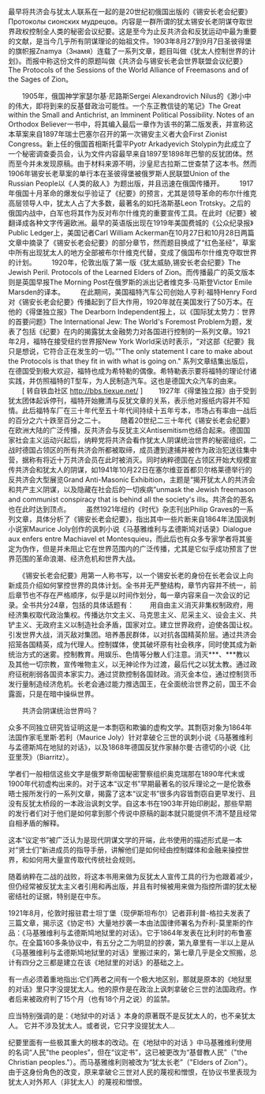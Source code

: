 最早将共济会与犹太人联系在一起的是20世纪初俄国出版的《锡安长老会纪要》Протоколы сионских мудрецов。内容是一群所谓的犹太锡安长老阴谋夺取世界政权控制全人类的秘密会议纪要。这是至今为止反共济会和反犹运动中最为重要的文献，是当今几乎所有阴谋理论的始祖文件。1903年8月27到9月7日圣彼得堡的旗帜报Znamya（Знамя）连载了一系列文章，题目叫做《犹太人控制世界的计划》。而报中称这份文件的原题叫做《共济会与锡安长老会世界联盟会议纪要》The Protocols of the Sessions of the World Alliance of Freemasons and of the Sages of Zion。


　　1905年，俄国神学家瑟尔基·尼路斯Sergei Alexandrovich Nilus的《渺小中的伟大，即将到来的反基督政治可能性。一个东正教信徒的笔记》The Great within the Small and Antichrist, an Imminent Political Possibility. Notes of an Orthodox Believer一书中，将其编入最后一章作为该书的第二版发表，并宣称这本草案来自1897年瑞士巴塞尔召开的第一次锡安主义者大会First Zionist Congress。新上任的俄国首相斯托雷平Pyotr Arkadyevich Stolypin为此成立了一个秘密调查委员会，认为文件内容最早来自1897至1898年巴黎的反犹团体。然而至今并未发现原稿。由于材料来源不明，沙皇尼古拉斯二世查禁了这本书。然而1906年锡安长老草案的单行本在圣彼得堡被俄罗斯人民联盟Union of the Russian People以《人类的敌人》为题出版，并且迅速在俄国传播开。
　　1917年俄国十月革命的爆发似乎验证了《纪要》的预言，尤其是领导革命的布尔什维克高层领导人中，犹太人占了大多数，最著名的如托洛斯基Leon Trotsky。之后的俄国内战中，白军也将其作为反对布尔什维克的重要宣传工具。在此时《纪要》被翻译成各种文字传遍欧洲。最早的英语版出现在1919年美国费城的《公众纪录报》Public Ledger上，美国记者Carl William Ackerman在10月27日和10月28日两篇文章中摘录了《锡安长老会纪要》的部分章节，然而题目换成了“红色圣经”，草案中所有出现犹太人的地方全部被布尔什维克代替，变成了俄国布尔什维克夺取世界的计划。
　　1920年，伦敦出版了第一版《犹太威胁,锡安长老会纪要》The Jewish Peril. Protocols of the Learned Elders of Zion。而传播最广的英文版本则是英国早报The Morning Post在俄罗斯的派出记者维克多·马斯登Victor Emile Marsden的译本。
　　在此期间，美国福特汽车公司创始人亨利·福特Henry Ford对《锡安长老会纪要》传播起到了巨大作用，1920年就在美国发行了50万本。在他的《得堡独立报》The Dearborn Independent报上，以《国际犹太势力：世界的首要问题》The International Jew: The World's Foremost Problem为题，发表了包括《纪要》在内的揭露犹太金融势力对各国进行控制的一系列文章。1921年2月，福特在接受纽约世界报New York World采访时表示，“对这部《纪要》我只是想说，它符合正在发生的一切。”"The only statement I care to make about the Protocols is that they fit in with what is going on." 系列文章结集出版后，在德国受到极大欢迎，福特也成为希特勒的偶像。希特勒表示要将福特的理论付诸实践，并仿照福特的T型车，为人民制造汽车。这也是德国大众汽车的由来。
　　[ 转自铁血社区 http://bbs.tiexue.net/ ]
　　1927年《得堡独立报》由于受到犹太团体起诉停刊，福特开始撇清与反犹文章的关系，表示他对报纸内容并不知情。此后福特车厂在三十年代至五十年代间持续十五年亏本，市场占有率由一战后的百分之六十跌至百分之二十。
　　随着20世纪二三十年代《锡安长老会纪要》在欧洲大陆的广泛传播，反共济会与反犹主义Antisemitism也结合起来。德国国家社会主义运动兴起后，纳粹党将共济会看作犹太人阴谋统治世界的秘密组织，二战时德国占领区的所有共济会所都被取缔，成员遭到逮捕并被作为政治犯送往集中营，据称有将近十万共济会员在此时被消灭。同时纳粹德国在占领区开始大规模宣传共济会和犹太人的阴谋，如1941年10月22日在塞尔维亚首都贝尔格莱德举行的反共济会大型展览Grand Anti-Masonic Exhibition，主题是“揭开犹太人的共济会和共产主义阴谋，以及隐藏在社会后的一切疾病”unmask the Jewish freemason and communist conspiracy that is behind all the society's ills。共济会的恶名也在此时达到顶点。
　　虽然1921年纽约《时代》杂志刊出Philip Graves的一系列文章，具体分析了《锡安长老会纪要》，指出其中一些片断来自1864年法国讽刺小说家Maurice Joly创作的讽刺小说《马基雅维利与孟德斯鸠对话录》Dialogue aux enfers entre Machiavel et Montesquieu，而此后也有众多专家学者将其鉴定为伪作，但是并未阻止它在世界范围内的广泛传播，尤其是它似乎成功预言了世界范围的革命浪潮、经济危机和世界大战。

　　《锡安长老会纪要》用第一人称书写，以一个锡安长老的身份在长老会议上向新成员介绍如何掌控世界的具体计划。全书并无严整结构，章节内容并不统一，前后章节也不存在严格顺序，似乎是以时间作划分，每一章内容来自一次会议的记录。全书共分24章，包括的具体话题有：
　　用自由主义消灭非集权制政府，用经济集权取代政治集权。传播达尔文主义、马克思主义、尼采主义、设会主义、共铲主义、无政府主义以制造社会矛盾，国家对立。建立世界政府，迫使各国让权。引发世界大战，消灭敌对集团。培养愚民群体，以对抗各国精英阶层。通过共济会招笼各国精英，成为代理人。控制媒体，使其破坏原有社会秩序，同时使其成为新统治方式的迷雾。控制教育。用娱乐、色情等分散人们注意。消灭***、***教以及其他一切宗教，宣传唯物主义，以无神论作为过渡，最后代之以犹太教。通过政府征税削弱各国资本家实力。通过贷款控制各国财政。消灭金本位，通过控制货币发行量制造经济危机。长老会通过能力推选国王，在全面统治世界之前，国王不会露面，只是在暗中操纵世界。

　　共济会阴谋统治世界吗？


众多不同独立研究皆证明这是一本剽窃和欺骗的虚构文学。其剽窃对象为1864年法国作家毛里斯·若利（Maurice Joly）针对拿破仑三世的讽刺小说《马基雅维利与孟德斯鸠在地狱的对话》，以及1868年德国反犹作家赫尔曼·古德切的小说《比亚里茨》（Biarritz）。

学者们一般相信这些文字是俄罗斯帝国秘密警察组织奥克瑞那在1890年代末或1900年代初虚构出来的。对于这本“议定书”早期最著名的驳斥理论之一是伦敦泰晤士报所发行的一系列文章，揭露了这本“议定书”很多内容皆剽窃自更早发行、且没有反犹太桥段的一本政治讽刺文学。自这本书在1903年开始印刷起，那些早期的发行者们对于他们是如何拿到那个传说中原稿的副本就只能提供不清不楚且经常自相矛盾的解释。

这本“议定书”被广泛认为是现代阴谋文学的开端，此书使用的描述形式是一本对“贤士们”新进成员的指导手册，讲解他们是如何经由控制媒体和金融来操控世界，和如何用大量宣传取代传统社会规则。

随着纳粹在二战的战败，将这本书用来做为反犹太人宣传工具的行为也跟着减少，但仍经常被反犹太主义者引用和再出版，并且有时候被用来做为指控所谓的犹太秘密结社的证据，特别是在中东。

1921年8月，伦敦时报驻君士坦丁堡（现伊斯坦布尔）记者菲利普-格拉夫发表了三篇文章，揭示这《协定书》大量地抄袭一本由法国律师署名为乔利-莫里斯的作品：《马基雅维利与孟德斯鸠地狱里的对话》。它于1864年发表在比利时的布鲁塞尔。在全篇160多条协议中，有五分之二为明显的抄袭，第九章里有一半以上是从《马基雅维利与孟德斯鸠地狱里的对话》里搬过来的，第七章几乎是全文照搬，总计有四分之三都是建立在该《地狱里的对话》的基础之上。



有一点必须着重地指出:它们两者之间有一个极大地区别，那就是原本的《地狱里的对话》里只字没提犹太人。他的原作是在政治上讽刺拿破仑三世的法国政府。作者后来被政府判了15个月（也有18个月之说）的监禁。

应当特别强调的是：《地狱中的对话 》本身的原著既不是反犹太人的，也不亲犹太人。 它并不涉及犹太人。或者说，它只字没提犹太人...


纪要里面有一些极其重大的根本的改动。在《地狱中的对话 》中马基雅维利使用的名词“人民"the peoples"，但在“议定书”，这已被更改为“基督教人民”（"the Christian peoples."）。而马基雅维利则被改为“犹太长老”（"Elders of Zion"）。由于这身份角色的改变，原来拿破仑三世对人民的蔑视和憎恨，在协议书里表现为犹太人对外邦人（非犹太人）的蔑视和憎恨。

